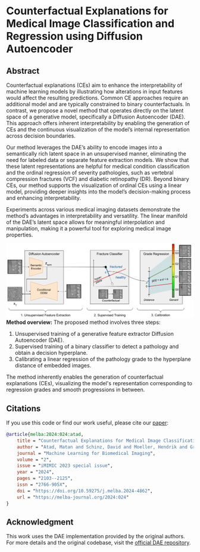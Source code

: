# Counterfactual Explanations for Medical Image Classification and Regression using Diffusion Autoencoder

## Abstract
Counterfactual explanations (CEs) aim to enhance the interpretability of machine learning models by illustrating how alterations in input features would affect the resulting predictions. Common CE approaches require an additional model and are typically constrained to binary counterfactuals. In contrast, we propose a novel method that operates directly on the latent space of a generative model, specifically a Diffusion Autoencoder (DAE). This approach offers inherent interpretability by enabling the generation of CEs and the continuous visualization of the model’s internal representation across decision boundaries.

Our method leverages the DAE’s ability to encode images into a semantically rich latent space in an unsupervised manner, eliminating the need for labeled data or separate feature extraction models. We show that these latent representations are helpful for medical condition classification and the ordinal regression of severity pathologies, such as vertebral compression fractures (VCF) and diabetic retinopathy (DR). Beyond binary CEs, our method supports the visualization of ordinal CEs using a linear model, providing deeper insights into the model’s decision-making process and enhancing interpretability.

Experiments across various medical imaging datasets demonstrate the method’s advantages in interpretability and versatility. The linear manifold of the DAE’s latent space allows for meaningful interpolation and manipulation, making it a powerful tool for exploring medical image properties.

![Graphical Abstract](figures/Graphical_Abstract.png)
**Method overview:** The proposed method involves three steps: 
1. Unsupervised training of a generative feature extractor Diffusion Autoencoder (DAE).
2. Supervised training of a binary classifier to detect a pathology and obtain a decision hyperplane.
3. Calibrating a linear regression of the pathology grade to the hyperplane distance of embedded images. 

The method inherently enables the generation of counterfactual explanations (CEs), visualizing the model's representation corresponding to regression grades and smooth progressions in between.

## Citations
If you use this code or find our work useful, please cite our [paper](https://www.melba-journal.org/papers/2024:024.html):

```bibtex
@article{melba:2024:024:atad,
    title = "Counterfactual Explanations for Medical Image Classification and Regression using Diffusion Autoencoder",
    author = "Atad, Matan and Schinz, David and Moeller, Hendrik and Graf, Robert and Wiestler, Benedikt and Rueckert, Daniel and Navab, Nassir and Kirschke, Jan S. and Keicher, Matthias",
    journal = "Machine Learning for Biomedical Imaging",
    volume = "2",
    issue = "iMIMIC 2023 special issue",
    year = "2024",
    pages = "2103--2125",
    issn = "2766-905X",
    doi = "https://doi.org/10.59275/j.melba.2024-4862",
    url = "https://melba-journal.org/2024:024"
}
```

## Acknowledgment
This work uses the DAE implementation provided by the original authors. For more details and the original codebase, visit the [official DAE repository](https://github.com/preechakul/DAE).
